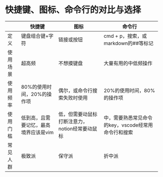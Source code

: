 # 快捷键、图标、命令行的对比与选择

|          | 快捷键                                | 图标                                           | 命令行                                              |
| -------- | ------------------------------------- | ---------------------------------------------- | --------------------------------------------------- |
| 定义     | 键盘组合键+字符                       | 链接或按钮                                     | cmd + p，搜索，或markdown的##等标记                 |
| 使用场景 | 超高频                                | 不想摸键盘                                     | 大量有用的中低频操作                                |
| 使用频率 | 80%的使用时间，20%的操作项            | 偶尔，或命令行搜索失败时使用                   | 20%的使用时间，80%的操作项                          |
| 使用门槛 | 低到高，且需要记忆，最高境界应该是vim | 低，但需要动鼠标打断注意力，notion经常要动鼠标 | 中，需要熟悉常见命令的key，vscode经常用命令行和搜索 |
| 常见人群 | 极致派                                | 保守派                                         | 折中派                                                    |
